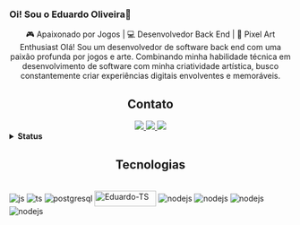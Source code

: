 ### Oi! Sou o Eduardo Oliveira👋

<p align="center">
🎮 Apaixonado por Jogos | 💻 Desenvolvedor Back End | 🎨 Pixel Art Enthusiast
Olá! Sou um desenvolvedor de software back end com uma paixão profunda por jogos e arte. Combinando minha habilidade técnica em desenvolvimento de software com minha criatividade artística, busco constantemente criar experiências digitais envolventes e memoráveis.
</p>

<h2 align="center">Contato</h2>

<div align="center">
    <a href="https://www.linkedin.com/in/eduardo-o-24156a250/" target="_blank">
        <img src="https://img.shields.io/badge/-LinkedIn-%230077B5?style=for-the-badge&logo=linkedin&logoColor=white">
    </a>
    <a href="mailto:eduardo.htluiz@outlook.com">
        <img src="https://img.shields.io/badge/Microsoft_Outlook-0078D4?style=for-the-badge&logo=microsoft-outlook&logoColor=white">
    </a>
    <a href="mailto:eduardo.htlu@gmail.com">
        <img src="https://img.shields.io/badge/Gmail-D14836?style=for-the-badge&logo=gmail&logoColor=white">
    </a>
</div>   
                                                                                     
<details>
<summary><b>Status</b></summary><br>                                                                                   
<div style="display: inline_block " align="center">
<img aling="center" height="150px" src="https://github-readme-stats.vercel.app/api?username=Louiszs&show_icons=true&hide_border=true&theme=tokyonight" />
<img height="150px" src="https://github-readme-stats.vercel.app/api/top-langs/?username=Louiszs&hide_border=true&layout=compact&theme=tokyonight" />
</div> 
</details>

<h2 align="center">Tecnologias</h2>

<div style="display: inline_block"><br>
<img align="center" alt="js" src="https://img.shields.io/badge/JavaScript-F7DF1E?style=for-the-badge&logo=javascript&logoColor=black" />
<img align="center" alt="ts" src="https://img.shields.io/badge/TypeScript-007ACC?style=for-the-badge&logo=typescript&logoColor=white" />
<img align="center" alt="postgresql" src="https://img.shields.io/badge/PostgreSQL-316192?style=for-the-badge&logo=postgresql&logoColor=white" />
<img align="center" alt="Eduardo-TS" height="28" width="110" src="https://img.shields.io/badge/MongoDB-4EA94B?style=for-the-badge&logo=mongodb&logoColor=white" />
<img align="center" alt="nodejs" src="https://img.shields.io/badge/Node.js-43853D?style=for-the-badge&logo=node.js&logoColor=white" />
<img align="center" alt="nodejs" src="https://img.shields.io/badge/Express.js-404D59?style=for-the-badge" />
<img align="center" alt="nodejs" src="https://img.shields.io/badge/GitHub-100000?style=for-the-badge&logo=github&logoColor=white" />   
<img align="center" alt="nodejs" src="https://img.shields.io/badge/GIT-E44C30?style=for-the-badge&logo=git&logoColor=white" /> 
                  
</div>
